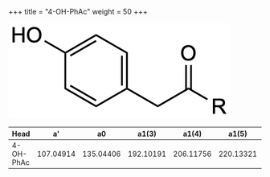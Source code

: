 +++
title = "4-OH-PhAc"
weight = 50
+++

![](/img/4-OH-PhAc.png?classes=border)

| Head           | a'        | a0        | a1(3)     | a1(4)     | a1(5)     | a1(Asn)   |
|----------------|-----------|-----------|-----------|-----------|-----------|-----------|
| 4-OH-PhAc      | 107.04914 | 135.04406 | 192.10191 | 206.11756 | 220.13321 | 249.08698 |
